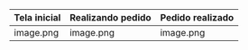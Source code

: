 Tela inicial| Realizando pedido| Pedido realizado |
| --- | --- | --- |
image.png|image.png|image.png